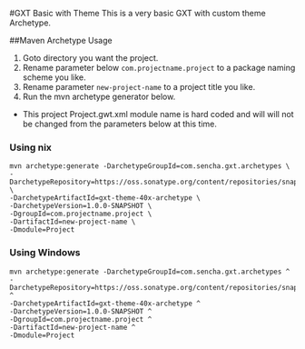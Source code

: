#GXT Basic with Theme
This is a very basic GXT with custom theme Archetype. 

##Maven Archetype Usage

1. Goto directory you want the project.
2. Rename parameter below `com.projectname.project` to a package naming scheme you like.
3. Rename parameter `new-project-name` to a project title you like.
4. Run the mvn archetype generator below.

* This project Project.gwt.xml module name is hard coded and will will not be changed from the parameters below at this time.


### Using nix

```
mvn archetype:generate -DarchetypeGroupId=com.sencha.gxt.archetypes \
-DarchetypeRepository=https://oss.sonatype.org/content/repositories/snapshots \
-DarchetypeArtifactId=gxt-theme-40x-archetype \
-DarchetypeVersion=1.0.0-SNAPSHOT \
-DgroupId=com.projectname.project \
-DartifactId=new-project-name \
-Dmodule=Project
```

### Using Windows

```
mvn archetype:generate -DarchetypeGroupId=com.sencha.gxt.archetypes ^
-DarchetypeRepository=https://oss.sonatype.org/content/repositories/snapshots ^
-DarchetypeArtifactId=gxt-theme-40x-archetype ^
-DarchetypeVersion=1.0.0-SNAPSHOT ^
-DgroupId=com.projectname.project ^
-DartifactId=new-project-name ^
-Dmodule=Project
```